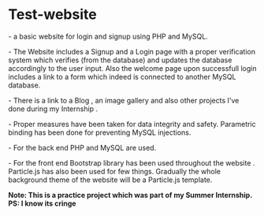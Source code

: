 # Test-website

<p> - a basic website for login and signup using PHP and MySQL.</p>

<p> - The Website includes a Signup and a Login page with a proper verification system which verifies (from the database) and updates the database accordingly to the user input. Also the welcome page upon successfull login includes a link to a form which indeed is connected to another MySQL database. </p>
<p> - There is a link to a Blog , an image gallery and also other projects I've done during my Internship . </p>
<p> - Proper measures have been taken for data integrity and safety. Parametric binding has been done for preventing MySQL injections. </p>
<p> - For the back end PHP and MySQL are used. </p>
<p> - For the front end Bootstrap library has been used throughout the website . Particle.js has also been used for few things. Gradually the whole background theme of the website will be a Particle.js template. </p>

<strong> Note: This is a practice project which was part of my Summer Internship. </strong>
<br>
<strong> PS: I know its cringe </strong>
